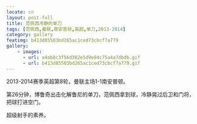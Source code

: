 ```yaml
---
locate: cn
layout: post-full
title: 范佩西冷静的单刀
tags: [范佩西,曼联,南安普顿,英超,单刀,2013-2014]
category: gallery
featimg: b413d85503bd265ac1ced73cbcf7a779
gallery:
    - images:
      - url: a4ab8c3f56d382e5d9e84c75a4a7dbdb.gif
      - url: b413d85503bd265ac1ced73cbcf7a779.gif
---
```


2013-2014赛季英超第8轮，曼联主场1-1南安普顿。

第26分钟，博鲁奇出击化解鲁尼的单刀，范佩西拿到球，冷静晃过后卫和门将，把球打进空门。

超级射手的素养。